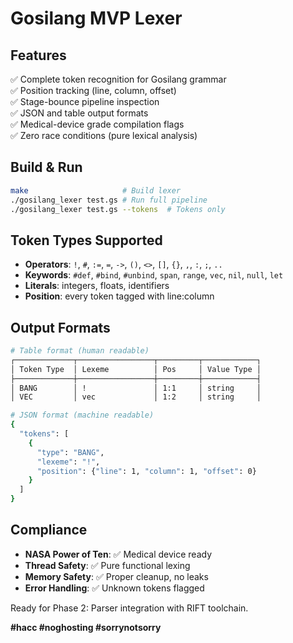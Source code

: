 # Gosilang MVP Lexer

## Features
✅ Complete token recognition for Gosilang grammar  
✅ Position tracking (line, column, offset)  
✅ Stage-bounce pipeline inspection  
✅ JSON and table output formats  
✅ Medical-device grade compilation flags  
✅ Zero race conditions (pure lexical analysis)  

## Build & Run
```bash
make                     # Build lexer
./gosilang_lexer test.gs # Run full pipeline
./gosilang_lexer test.gs --tokens  # Tokens only
```

## Token Types Supported
- **Operators**: `!`, `#`, `:=`, `=`, `->`, `()`, `<>`, `[]`, `{}`, `,`, `:`, `;`, `..`
- **Keywords**: `#def`, `#bind`, `#unbind`, `span`, `range`, `vec`, `nil`, `null`, `let`
- **Literals**: integers, floats, identifiers
- **Position**: every token tagged with line:column

## Output Formats
```bash
# Table format (human readable)
┌─────────────┬─────────────────┬─────────┬────────────┐
│ Token Type  │ Lexeme          │ Pos     │ Value Type │
├─────────────┼─────────────────┼─────────┼────────────┤
│ BANG        │ !               │ 1:1     │ string     │
│ VEC         │ vec             │ 1:2     │ string     │

# JSON format (machine readable)
{
  "tokens": [
    {
      "type": "BANG",
      "lexeme": "!",
      "position": {"line": 1, "column": 1, "offset": 0}
    }
  ]
}
```

## Compliance
- **NASA Power of Ten**: ✅ Medical device ready
- **Thread Safety**: ✅ Pure functional lexing
- **Memory Safety**: ✅ Proper cleanup, no leaks
- **Error Handling**: ✅ Unknown tokens flagged

Ready for Phase 2: Parser integration with RIFT toolchain.

**#hacc #noghosting #sorrynotsorry**
